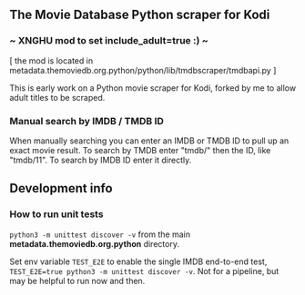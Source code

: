 ## The Movie Database Python scraper for Kodi 
### ~ XNGHU mod to set include_adult=true :) ~
[ the mod is located in metadata.themoviedb.org.python/python/lib/tmdbscraper/tmdbapi.py ]

This is early work on a Python movie scraper for Kodi, forked by me to allow adult titles to be scraped. 

### Manual search by IMDB / TMDB ID
When manually searching you can enter an IMDB or TMDB ID to pull up an exact movie result.
To search by TMDB enter "tmdb/" then the ID, like "tmdb/11". To search by IMDB ID enter it directly.

## Development info

### How to run unit tests

`python3 -m unittest discover -v` from the main **metadata.themoviedb.org.python** directory.

Set env variable `TEST_E2E` to enable the single IMDB end-to-end test, `TEST_E2E=true python3 -m unittest discover -v`.
Not for a pipeline, but may be helpful to run now and then.
